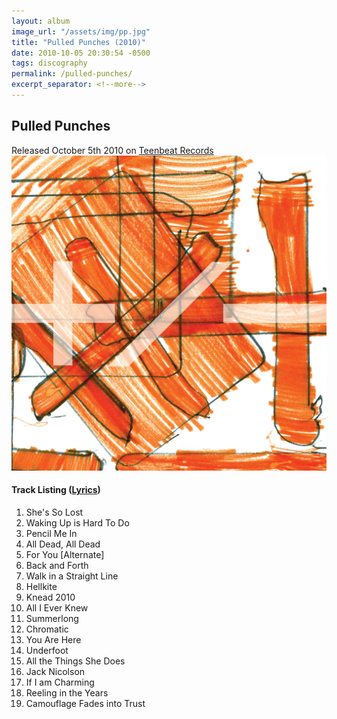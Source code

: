 ```yaml
---
layout: album
image_url: "/assets/img/pp.jpg"
title: "Pulled Punches (2010)"
date: 2010-10-05 20:30:54 -0500
tags: discography
permalink: /pulled-punches/
excerpt_separator: <!--more-->
---
```


<!--more-->

## Pulled Punches

<div id="release-info">
    Released October 5th 2010 on <a href="https://teenbeat.net">Teenbeat Records</a>
</div>

<div id="container">
    <div id="release-container">
        <div id="artwork">
            <a href="/assets/img/pp.jpg" alt="Full res version"><img src="/assets/img/pp.jpg"/></a>
        </div>
        <div id="tracklist">
            <h4>Track Listing (<a href="/lyrics/#pulled-punches-album">Lyrics</a>)</h4>
            <ol>
                <li>She's So Lost</li>
                <li>Waking Up is Hard To Do</li>
                <li>Pencil Me In</li>
                <li>All Dead, All Dead</li>
                <li>For You [Alternate]</li>
                <li>Back and Forth</li>
                <li>Walk in a Straight Line</li>
                <li>Hellkite</li>
                <li>Knead 2010</li>
                <li>All I Ever Knew</li>
                <li>Summerlong</li>
                <li>Chromatic</li>
                <li>You Are Here</li>
                <li>Underfoot</li>
                <li>All the Things She Does</li>
                <li>Jack Nicolson</li>
                <li>If I am Charming</li>
                <li>Reeling in the Years</li>
                <li>Camouflage Fades into Trust</li>
            </ol>
        </div>
    </div>
</div>
